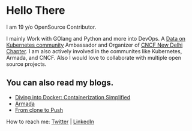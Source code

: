 # Hello There 
I am 19 y/o OpenSource Contributor.

I mainly Work with GOlang and Python and more into DevOps.
A [Data on Kubernetes community](https://dok.community/) Ambassador and Organizer of [CNCF New Delhi Chapter](https://community.cncf.io/new-delhi/).
I am also actively involved in the communites like Kubernetes, Armada, and CNCF.
Also I would love to collaborate with multiple open source projects.

## You can also read my blogs.
* [Diving into Docker: Containerization Simplified](https://satyampsoni.hashnode.dev/diving-into-docker-containerization-simplified)
* [Armada](https://satyampsoni.hashnode.dev/armada)
* [From clone to Push](https://satyampsoni.hashnode.dev/from-clone-to-push)



How to reach me: [Twitter](https://twitter.com/satyampsoni) | [LinkedIn](https://www.linkedin.com/in/satyampsoni/)
